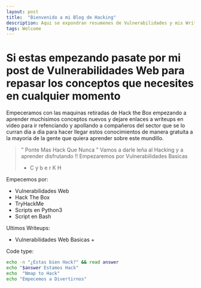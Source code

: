 ```yaml
---
layout: post
title:  "Bienvenido a mi Blog de Hacking"
description: Aqui se expondran resumenes de Vulnerabilidades y mis Writeups de Maquinas de Hack the Box y TryHackme
tags: Welcome
---
```

# Si estas empezando pasate por mi post de Vulnerabilidades Web para repasar los conceptos que necesites en cualquier momento

Empeceramos con las maquinas retiradas de Hack the Box empezando a aprender muchisimos conceptos nuevos y dejare enlaces a writeups en video para ir refenciando y apollando a compañeros del sector que se lo curran dia a dia para hacer llegar estos conocimientos de manera gratuita a la mayoria de la gente que quiera aprender sobre este mundillo. 

> " Ponte Mas Hack Que Nunca "
> Vamos a darle leña al Hacking y a aprender disfrutando !!
> Empezaremos por Vulnerabilidades Basicas
>   - C y b e r K H  

Empecemos por:
 * Vulnerabilidades Web
 * Hack The Box
 * TryHackMe
 * Scripts en Python3
 * Script en Bash

 Ultimos Writeups:
 
 + Vulnerabilidades Web Basicas +
 
 Code type:

```bash
echo -n "¿Estas bien Hack?" && read answer
echo "$answer Estamos Hack"
echo  "Nmap to Hack"
echo "Empecemos a Divertirnos" 
```

